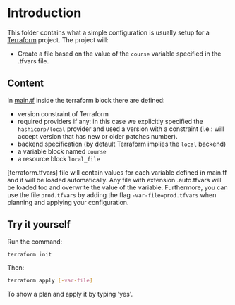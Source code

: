 # Introduction

This folder contains what a simple configuration is usually setup for a [Terraform](https://terraform.io) project. The project will:

- Create a file based on the value of the `course` variable specified in the .tfvars file.

## Content

In [main.tf](main.tf) inside the terraform block there are defined:
- version constraint of Terraform
- required providers if any: in this case we explicitly specified the `hashicorp/local` provider and used a version with a constraint (i.e.: will accept version that has new or older patches number).
- backend specification (by default Terraform implies the `local` backend) 
- a variable block named `course`
- a resource block `local_file` 

[terraform.tfvars] file will contain values for each variable defined in main.tf and it will be loaded automatically. Any file with extension .auto.tfvars will be loaded too and overwrite the value of the variable. Furthermore, you can use the file `prod.tfvars` by adding the flag `-var-file=prod.tfvars` when planning and applying your configuration.

## Try it yourself

Run the command:

```bash
terraform init 
```

Then:

```bash
terraform apply [-var-file]
```

To show a plan and apply it by typing 'yes'.